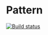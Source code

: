 # Pattern
[![Build status](https://ci.appveyor.com/api/projects/status/k5y0evklhbdoa93p/branch/main?svg=true)](https://ci.appveyor.com/project/Pexini/pattern/branch/main)
